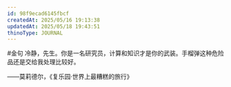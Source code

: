 ```yaml
---
id: 98f9ecad6145fbcf
createdAt: 2025/05/16 19:13:38
updatedAt: 2025/05/18 19:43:51
thinoType: JOURNAL
---
```

#金句 冷静，先生。你是一名研究员，计算和知识才是你的武装。手榴弹这种危险品还是交给我处理比较好。

——莫莉德尔，《复乐园·世界上最糟糕的旅行》